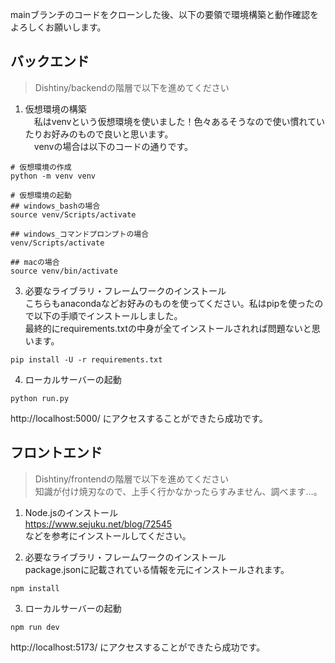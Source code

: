 mainブランチのコードをクローンした後、以下の要領で環境構築と動作確認をよろしくお願いします。

## バックエンド
> Dishtiny/backendの階層で以下を進めてください

1. 仮想環境の構築<br>
　私はvenvという仮想環境を使いました！色々あるそうなので使い慣れていたりお好みのもので良いと思います。<br>
　venvの場合は以下のコードの通りです。

```bash:仮想環境
# 仮想環境の作成
python -m venv venv

# 仮想環境の起動
## windows_bashの場合
source venv/Scripts/activate

## windows_コマンドプロンプトの場合
venv/Scripts/activate

## macの場合
source venv/bin/activate
```

3. 必要なライブラリ・フレームワークのインストール<br>
こちらもanacondaなどお好みのものを使ってください。私はpipを使ったので以下の手順でインストールしました。<br>
最終的にrequirements.txtの中身が全てインストールされれば問題ないと思います。
```bash:インストール
pip install -U -r requirements.txt
```

4. ローカルサーバーの起動
```bash:サーバー起動
python run.py
```
http://localhost:5000/ にアクセスすることができたら成功です。


## フロントエンド
> Dishtiny/frontendの階層で以下を進めてください<br>
> 知識が付け焼刃なので、上手く行かなかったらすみません、調べます…。

1. Node.jsのインストール<br>
   https://www.sejuku.net/blog/72545<br>
   などを参考にインストールしてください。

3. 必要なライブラリ・フレームワークのインストール<br>
package.jsonに記載されている情報を元にインストールされます。
```bash:インストール
npm install
```

3. ローカルサーバーの起動
```bash:サーバー起動
npm run dev
```
http://localhost:5173/ にアクセスすることができたら成功です。
